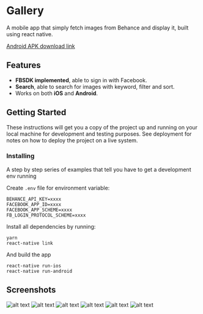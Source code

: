 # Gallery
A mobile app that simply fetch images from Behance and display it, built using react native.

[Android APK download link](https://drive.google.com/open?id=1jpr5R7eeMPjfY3h1PADRy5glLuDcq2Hk)

## Features
* __FBSDK implemented__, able to sign in with Facebook.
* __Search__, able to search for images with keyword, filter and sort.
* Works on both __iOS__ and __Android__.

## Getting Started
These instructions will get you a copy of the project up and running on your local machine for development and testing purposes. See deployment for notes on how to deploy the project on a live system.

### Installing

A step by step series of examples that tell you have to get a development env running

Create `.env` file for environment variable:

```
BEHANCE_API_KEY=xxxx
FACEBOOK_APP_ID=xxxx
FACEBOOK_APP_SCHEME=xxxx
FB_LOGIN_PROTOCOL_SCHEME=xxxx
```


Install all dependencies by running:

```
yarn
react-native link
```

And build the app

```
react-native run-ios
react-native run-android
```

## Screenshots
![alt text](https://image.ibb.co/dLpVJb/Whats_App_Image_2018_01_25_at_3_25_44_PM.jpg)
![alt text](https://image.ibb.co/noKmrw/Whats_App_Image_2018_01_25_at_3_25_44_PM_1.jpg)
![alt text](https://image.ibb.co/hVWAJb/Whats_App_Image_2018_01_25_at_3_25_44_PM_5.jpg)
![alt text](https://image.ibb.co/gOc6rw/Whats_App_Image_2018_01_25_at_3_25_44_PM_2.jpg)
![alt text](https://image.ibb.co/h89ajG/Whats_App_Image_2018_01_25_at_3_25_44_PM_3.jpg)
![alt text](https://image.ibb.co/bKbMPG/Whats_App_Image_2018_01_25_at_3_25_44_PM_4.jpg)

